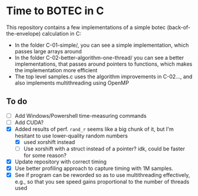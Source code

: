 # Time to BOTEC in C

This repository contains a few implementations of a simple botec (back-of-the-envelope) calculation in C:

- In the folder C-01-simple/, you can see a simple implementation, which passes large arrays around
- In the folder C-02-better-algorithm-one-thread/ you can see a better implementations, that passes around pointers to functions, which makes the implementation more efficient
- The top level samples.c uses the algorithm improvements in C-02..., and also implements multithreading using OpenMP

## To do

- [ ] Add Windows/Powershell time-measuring commands
- [ ] Add CUDA?
- [x] Added results of perf. `rand_r` seems like a big chunk of it, but I'm hesitant to use lower-quality random numbers
  - [x] used xorshift instead
  - [ ] Use xorshift with a struct instead of a pointer? idk, could be faster for some reason?
- [x] Update repository with correct timing
- [x] Use better profiling approach to capture timing with 1M samples.
- [x] See if program can be reworded so as to use multithreading effectively, e.g., so that you see speed gains proportional to the number of threads used
